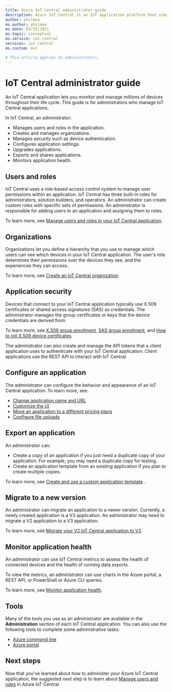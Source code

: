 ```yaml
---
title: Azure IoT Central administrator guide
description: Azure IoT Central is an IoT application platform that simplifies the creation of IoT solutions. This article provides an overview of the administrator role in IoT Central. 
author: philmea
ms.author: philmea
ms.date: 03/25/2021
ms.topic: conceptual
ms.service: iot-central
services: iot-central
ms.custom: mvc

# This article applies to administrators.
---
```


# IoT Central administrator guide

An IoT Central application lets you monitor and manage millions of devices throughout their life cycle. This guide is for administrators who manage IoT Central applications.

In IoT Central, an administrator:

- Manages users and roles in the application.
- Creates and manages organizations.
- Manages security such as device authentication.
- Configures application settings.
- Upgrades applications.
- Exports and shares applications.
- Monitors application health.

## Users and roles

IoT Central uses a role-based access control system to manage user permissions within an application. IoT Central has three built-in roles for administrators, solution builders, and operators. An administrator can create custom roles with specific sets of permissions. An administrator is responsible for adding users to an application and assigning them to roles.

To learn more, see [Manage users and roles in your IoT Central application](howto-manage-users-roles.md).

## Organizations

Organizations let you define a hierarchy that you use to manage which users can see which devices in your IoT Central application. The user's role determines their permissions over the devices they see, and the experiences they can access.

To learn more, see [Create an IoT Central organization](howto-create-organizations.md).

## Application security

Devices that connect to your IoT Central application typically use X.509 certificates or shared access signatures (SAS) as credentials. The administrator manages the group certificates or keys that the device credentials are derived from.

To learn more, see [X.509 group enrollment](concepts-get-connected.md#x509-group-enrollment), [SAS group enrollment](concepts-get-connected.md#sas-group-enrollment), and [How to roll X.509 device certificates](how-to-roll-x509-certificates.md).

The administrator can also create and manage the API tokens that a client application uses to authenticate with your IoT Central application. Client applications use the REST API to interact with IoT Central.

## Configure an application

The administrator can configure the behavior and appearance of an IoT Central application. To learn more, see:

- [Change application name and URL](howto-administer.md#change-application-name-and-url)
- [Customize the UI](howto-customize-ui.md)
- [Move an application to a different pricing plans](howto-faq.yml#how-do-i-move-from-a-free-to-a-standard-pricing-plan-)
- [Configure file uploads](howto-configure-file-uploads.md)

## Export an application

An administrator can:

- Create a copy of an application if you just need a duplicate copy of your application. For example, you may need a duplicate copy for testing.
- Create an application template from an existing application if you plan to create multiple copies.

To learn more, see [Create and use a custom application template](howto-create-iot-central-application.md#create-and-use-a-custom-application-template) .

## Migrate to a new version

An administrator can migrate an application to a newer version. Currently, a newly created application is a V3 application. An administrator may need to migrate a V2 application to a V3 application.

To learn more, see [Migrate your V2 IoT Central application to V3](howto-migrate.md).

## Monitor application health

An administrator can use IoT Central metrics to assess the health of connected devices and the health of running data exports.

To view the metrics, an administrator can use charts in the Azure portal, a REST API, or PowerShell or Azure CLI queries.

To learn more, see [Monitor application health](howto-manage-iot-central-from-portal.md#monitor-application-health).

## Tools

Many of the tools you use as an administrator are available in the **Administration** section of each IoT Central application. You can also use the following tools to complete some administrative tasks:

- [Azure command line](howto-manage-iot-central-from-cli.md)
- [Azure portal](howto-manage-iot-central-from-portal.md)

## Next steps

Now that you've learned about how to administer your Azure IoT Central application, the suggested next step is to learn about [Manage users and roles](howto-manage-users-roles.md) in Azure IoT Central.
